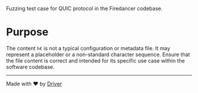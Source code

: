 <!--------------------------------------------------------------------------------->
<!-- IMPORTANT: This file is auto-generated by Driver (https://driver.ai). -------->
<!-- Manual edits may be overwritten on future commits. --------------------------->
<!--------------------------------------------------------------------------------->

Fuzzing test case for QUIC protocol in the Firedancer codebase.

# Purpose
The content `h€` is not a typical configuration or metadata file. It may represent a placeholder or a non-standard character sequence. Ensure that the file content is correct and intended for its specific use case within the software codebase.

---
Made with ❤️ by [Driver](https://www.driver.ai/)